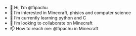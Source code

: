- 👋 Hi, I’m @fipachu
- 👀 I’m interested in Minecraft, phisics and computer science
- 🌱 I’m currently learning python and C
- 💞️ I’m looking to collaborate on Minecraft
- 📫 How to reach me: @fipachu in Minecraft

<!---
fipachu/fipachu is a ✨ special ✨ repository because its `README.md` (this file) appears on your GitHub profile.
You can click the Preview link to take a look at your changes.
--->
